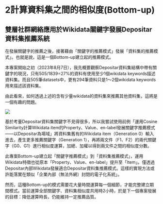 # 2計算資料集之間的相似度(Bottom-up)
## 雙層社群網絡應用於Wikidata關鍵字發展Depositar資料集推薦系統
 
在發展關鍵字的推薦之後，接著藉由「關鍵字的推薦模式」發展「資料集的推薦模式」。也就是說，這是一個Bottom-up建立起的推薦模式。

本專案開始之初（2023年8月7日），我先概要觀察Depositar資料集結構中帶有關鍵字的現況，只有505/1839=27%的資料有使用至少1個wikidata keywords描述資料集。而且505筆datasets中，更有294筆資料只是1～2個wikidata keywords用來描述該資料集。

由此看來，如何透過上述的含有少量wikidata的資料集來推薦其他資料集，這將是一個有趣的問題。

![](https://hackmd.io/_uploads/H1pH69Zph.png)

基於考量Depositar資料集關鍵字不見得很多，所以我嘗試使用前例「運用Cosine Similarity計算Wikidata item的Property、Value、en-label發展關鍵字推薦模式——以Depositar為場域」將資料集舊有的Wikidata item（Generation 0）輸入進去，產生更多推薦關鍵字（Generation 1），再將兩文件（F1、F2）的兩代關鍵字（G0、G1）進行相似度運算，加總、加權以得到兩文件之間的相似度分數。

此專案Bottom-up建立起「關鍵字推薦模式」到「資料集推薦模式」，運用Wikidata特徵也從原本「Property、Value、en-label」提升至「Item」。僅透過Depositar內部Wikidata發展適合Depositar資料集推薦模式。這樣的實現方法或許能落實在類似「企業內部（無法外網）封閉的電子化系統」。

然而，這種Bottom-up的模式需要花大量時間運算每一個細節，才能完整建立期間模式。當前運算全部關鍵字、資料集相似度共用時2小時，於是下一個專案發展的目標：降低運算時長，仍能維持一定推薦品質。
